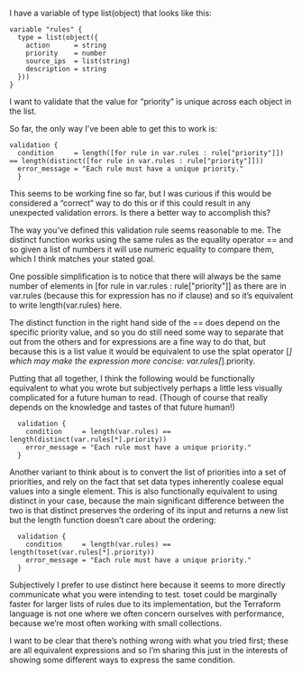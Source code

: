 I have a variable of type list(object) that looks like this:
```t
variable "rules" {
  type = list(object({
    action      = string
    priority    = number
    source_ips  = list(string)
    description = string
  }))
}
```
I want to validate that the value for “priority” is unique across each object in the list.

So far, the only way I’ve been able to get this to work is:
```t
validation {
  condition     = length([for rule in var.rules : rule["priority"]]) == length(distinct([for rule in var.rules : rule["priority"]]))
  error_message = "Each rule must have a unique priority."
  }
```
This seems to be working fine so far, but I was curious if this would be considered a “correct” way to do this or if this could result in any unexpected validation errors. Is there a better way to accomplish this?

The way you’ve defined this validation rule seems reasonable to me. The distinct function works using the same rules as the equality operator == and so given a list of numbers it will use numeric equality to compare them, which I think matches your stated goal.

One possible simplification is to notice that there will always be the same number of elements in [for rule in var.rules : rule["priority"]] as there are in var.rules (because this for expression has no if clause) and so it’s equivalent to write length(var.rules) here.

The distinct function in the right hand side of the == does depend on the specific priority value, and so you do still need some way to separate that out from the others and for expressions are a fine way to do that, but because this is a list value it would be equivalent to use the splat operator [*] which may make the expression more concise: var.rules[*].priority.

Putting that all together, I think the following would be functionally equivalent to what you wrote but subjectively perhaps a little less visually complicated for a future human to read. (Though of course that really depends on the knowledge and tastes of that future human!)
```t
  validation {
    condition     = length(var.rules) == length(distinct(var.rules[*].priority))
    error_message = "Each rule must have a unique priority."
  }
  ```
Another variant to think about is to convert the list of priorities into a set of priorities, and rely on the fact that set data types inherently coalese equal values into a single element. This is also functionally equivalent to using distinct in your case, because the main significant difference between the two is that distinct preserves the ordering of its input and returns a new list but the length function doesn’t care about the ordering:
```t
  validation {
    condition     = length(var.rules) == length(toset(var.rules[*].priority))
    error_message = "Each rule must have a unique priority."
  }
  ```
Subjectively I prefer to use distinct here because it seems to more directly communicate what you were intending to test. toset could be marginally faster for larger lists of rules due to its implementation, but the Terraform language is not one where we often concern ourselves with performance, because we’re most often working with small collections.

I want to be clear that there’s nothing wrong with what you tried first; these are all equivalent expressions and so I’m sharing this just in the interests of showing some different ways to express the same condition.